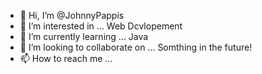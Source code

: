 - 👋 Hi, I’m @JohnnyPappis
- 👀 I’m interested in ... Web Dcvlopement 
- 🌱 I’m currently learning ... Java
- 💞️ I’m looking to collaborate on ...  Somthing in the future!
- 📫 How to reach me ...

<!---
JohnnyPappis/JohnnyPappis is a ✨ special ✨ repository because its `README.md` (this file) appears on your GitHub profile.
You can click the Preview link to take a look at your changes.
--->

